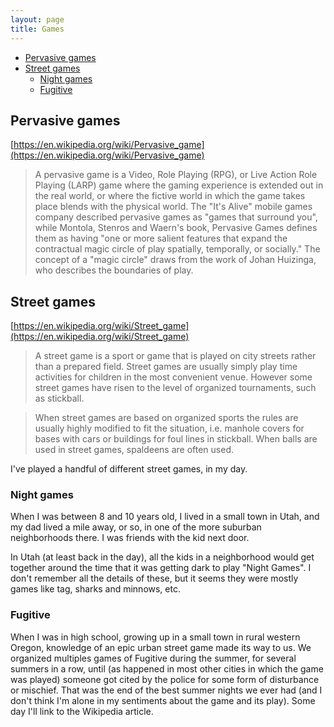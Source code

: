 ```yaml
---
layout: page
title: Games
---
```


- [Pervasive games](#pervasive-games)
- [Street games](#street-games)
  - [Night games](#night-games)
  - [Fugitive](#fugitive)

## Pervasive games

[https://en.wikipedia.org/wiki/Pervasive_game](https://en.wikipedia.org/wiki/Pervasive_game)

> A pervasive game is a Video, Role Playing (RPG), or Live Action Role Playing
> (LARP) game where the gaming experience is extended out in the real world, or
> where the fictive world in which the game takes place blends with the physical
> world. The "It's Alive" mobile games company described pervasive games as
> "games that surround you", while Montola, Stenros and Waern's book, Pervasive
> Games defines them as having "one or more salient features that expand the
> contractual magic circle of play spatially, temporally, or socially." The
> concept of a "magic circle" draws from the work of Johan Huizinga, who
> describes the boundaries of play.

## Street games

[https://en.wikipedia.org/wiki/Street_game](https://en.wikipedia.org/wiki/Street_game)

> A street game is a sport or game that is played on city streets rather than a
> prepared field. Street games are usually simply play time activities for
> children in the most convenient venue. However some street games have risen to
> the level of organized tournaments, such as stickball.

> When street games are based on organized sports the rules are usually highly
> modified to fit the situation, i.e. manhole covers for bases with cars or
> buildings for foul lines in stickball. When balls are used in street games,
> spaldeens are often used.

I've played a handful of different street games, in my day.

### Night games

When I was between 8 and 10 years old, I lived in a small town in Utah, and my
dad lived a mile away, or so, in one of the more suburban neighborhoods there. I
was friends with the kid next door.

In Utah (at least back in the day), all the kids in a neighborhood would get
together around the time that it was getting dark to play "Night Games". I don't
remember all the details of these, but it seems they were mostly games like tag,
sharks and minnows, etc.

### Fugitive

When I was in high school, growing up in a small town in rural western Oregon,
knowledge of an epic urban street game made its way to us. We organized
multiples games of Fugitive during the summer, for several summers in a row,
until (as happened in most other cities in which the game was played) someone
got cited by the police for some form of disturbance or mischief. That was the
end of the best summer nights we ever had (and I don't think I'm alone in my
sentiments about the game and its play). Some day I'll link to the Wikipedia
article.
